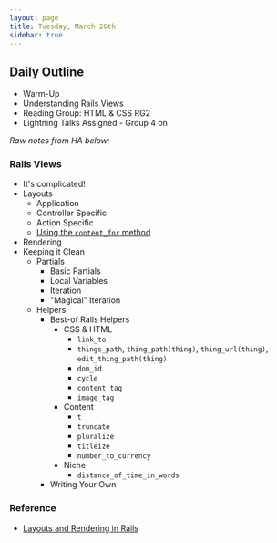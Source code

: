 ```yaml
---
layout: page
title: Tuesday, March 26th
sidebar: true
---
```


## Daily Outline

* Warm-Up
* Understanding Rails Views
* Reading Group: HTML & CSS RG2
* Lightning Talks Assigned - Group 4 on

*Raw notes from HA below:*

### Rails Views

* It's complicated!
* Layouts
  * Application
  * Controller Specific
  * Action Specific
  * [Using the `content_for` method](http://guides.rubyonrails.org/layouts_and_rendering.html#using-the-content_for-method)
* Rendering
* Keeping it Clean
  * Partials
    * Basic Partials
    * Local Variables
    * Iteration
    * "Magical" Iteration
  * Helpers
    * Best-of Rails Helpers
      * CSS & HTML
        * `link_to`
        * `things_path`, `thing_path(thing)`, `thing_url(thing)`, `edit_thing_path(thing)`
        * `dom_id`
        * `cycle`
        * `content_tag`
        * `image_tag`
      * Content
        * `t`
        * `truncate`
        * `pluralize`
        * `titleize`
        * `number_to_currency`
      * Niche
        * `distance_of_time_in_words`
    * Writing Your Own

### Reference

* [Layouts and Rendering in Rails](http://guides.rubyonrails.org/layouts_and_rendering.html)

